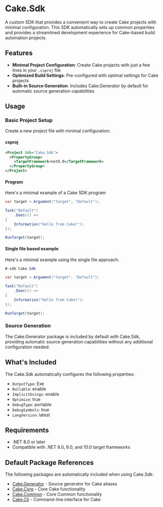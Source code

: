 # Cake.Sdk

A custom SDK that provides a convenient way to create Cake projects with minimal configuration. This SDK automatically sets up common properties and provides a streamlined development experience for Cake-based build automation projects.

## Features

- **Minimal Project Configuration**: Create Cake projects with just a few lines in your `.csproj` file
- **Optimized Build Settings**: Pre-configured with optimal settings for Cake projects
- **Built-in Source Generation**: Includes Cake.Generator by default for automatic source generation capabilities

## Usage

### Basic Project Setup

Create a new project file with minimal configuration:

#### csproj

```xml
<Project Sdk="Cake.Sdk">
  <PropertyGroup>
    <TargetFramework>net8.0</TargetFramework>
  </PropertyGroup>
</Project>
```

#### Program

Here's a minimal example of a Cake SDK program

```csharp
var target = Argument("target", "Default");

Task("Default")
    .Does(() =>
{
    Information("Hello from Cake!");
});

RunTarget(target);
```

#### Single file based example

Here's a minimal example using the single file approach:

```csharp
#:sdk Cake.Sdk

var target = Argument("target", "Default");

Task("Default")
    .Does(() =>
{
    Information("Hello from Cake!");
});

RunTarget(target);
```

### Source Generation

The Cake.Generator package is included by default with Cake.Sdk, providing automatic source generation capabilities without any additional configuration needed.

## What's Included

The Cake.Sdk automatically configures the following properties:

- `OutputType`: Exe
- `Nullable`: enable
- `ImplicitUsings`: enable
- `Optimize`: true
- `DebugType`: portable
- `DebugSymbols`: true
- `LangVersion`: latest

## Requirements

- .NET 8.0 or later
- Compatible with .NET 8.0, 9.0, and 10.0 target frameworks

## Default Package References

The following packages are automatically included when using Cake.Sdk:

- [Cake.Generator](https://www.nuget.org/packages/Cake.Generator) - Source generator for Cake aliases
- [Cake.Core](https://www.nuget.org/packages/Cake.Core) - Core Cake functionality 
- [Cake.Common](https://www.nuget.org/packages/Cake.Common) - Core Common functionality
- [Cake.Cli](https://www.nuget.org/packages/Cake.Cli) - Command-line interface for Cake